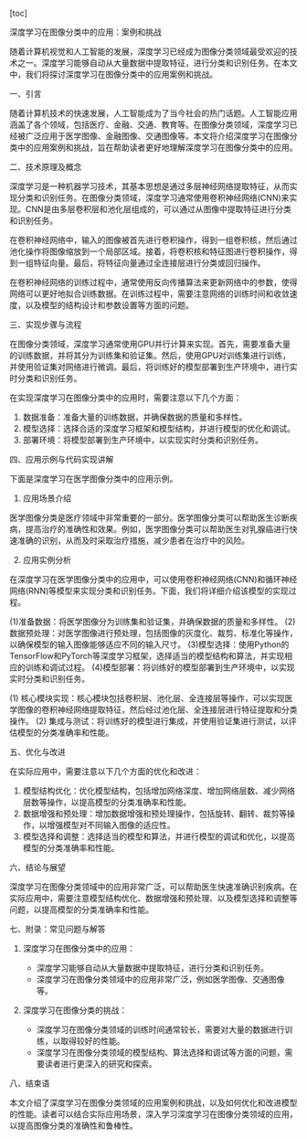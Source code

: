 
[toc]                    
                
                
深度学习在图像分类中的应用：案例和挑战

随着计算机视觉和人工智能的发展，深度学习已经成为图像分类领域最受欢迎的技术之一。深度学习能够自动从大量数据中提取特征，进行分类和识别任务。在本文中，我们将探讨深度学习在图像分类中的应用案例和挑战。

一、引言

随着计算机技术的快速发展，人工智能成为了当今社会的热门话题。人工智能应用涵盖了各个领域，包括医疗、金融、交通、教育等。在图像分类领域，深度学习已经被广泛应用于医学图像、金融图像、交通图像等。本文将介绍深度学习在图像分类中的应用案例和挑战，旨在帮助读者更好地理解深度学习在图像分类中的应用。

二、技术原理及概念

深度学习是一种机器学习技术，其基本思想是通过多层神经网络提取特征，从而实现分类和识别任务。在图像分类领域，深度学习通常使用卷积神经网络(CNN)来实现。CNN是由多层卷积层和池化层组成的，可以通过从图像中提取特征进行分类和识别任务。

在卷积神经网络中，输入的图像被首先进行卷积操作，得到一组卷积核，然后通过池化操作将图像缩放到一个局部区域。接着，将卷积核和特征图进行卷积操作，得到一组特征向量。最后，将特征向量通过全连接层进行分类或回归操作。

在卷积神经网络的训练过程中，通常使用反向传播算法来更新网络中的参数，使得网络可以更好地拟合训练数据。在训练过程中，需要注意网络的训练时间和收敛速度，以及模型的结构设计和参数设置等方面的问题。

三、实现步骤与流程

在图像分类领域，深度学习通常使用GPU并行计算来实现。首先，需要准备大量的训练数据，并将其分为训练集和验证集。然后，使用GPU对训练集进行训练，并使用验证集对网络进行微调。最后，将训练好的模型部署到生产环境中，进行实时分类和识别任务。

在实现深度学习在图像分类中的应用时，需要注意以下几个方面：

1. 数据准备：准备大量的训练数据，并确保数据的质量和多样性。
2. 模型选择：选择合适的深度学习框架和模型结构，并进行模型的优化和调试。
3. 部署环境：将模型部署到生产环境中，以实现实时分类和识别任务。

四、应用示例与代码实现讲解

下面是深度学习在医学图像分类中的应用示例。

1. 应用场景介绍

医学图像分类是医疗领域中非常重要的一部分。医学图像分类可以帮助医生诊断疾病，提高治疗的准确性和效果。例如，医学图像分类可以帮助医生对乳腺癌进行快速准确的识别，从而及时采取治疗措施，减少患者在治疗中的风险。

2. 应用实例分析

在深度学习在医学图像分类中的应用中，可以使用卷积神经网络(CNN)和循环神经网络(RNN)等模型来实现分类和识别任务。下面，我们将详细介绍该模型的实现过程。

(1)准备数据：将医学图像分为训练集和验证集，并确保数据的质量和多样性。
(2)数据预处理：对医学图像进行预处理，包括图像的灰度化、裁剪、标准化等操作，以确保模型的输入图像能够适应不同的输入尺寸。
(3)模型选择：使用Python的TensorFlow和PyTorch等深度学习框架，选择适当的模型结构和算法，并实现相应的训练和调试过程。
(4)模型部署：将训练好的模型部署到生产环境中，以实现实时分类和识别任务。

(1) 核心模块实现：核心模块包括卷积层、池化层、全连接层等操作，可以实现医学图像的卷积神经网络提取特征，然后经过池化层、全连接层进行特征提取和分类操作。
(2) 集成与测试：将训练好的模型进行集成，并使用验证集进行测试，以评估模型的分类准确率和性能。

五、优化与改进

在实际应用中，需要注意以下几个方面的优化和改进：

1. 模型结构优化：优化模型结构，包括增加网络深度、增加网络层数、减少网络层数等操作，以提高模型的分类准确率和性能。
2. 数据增强和预处理：增加数据增强和预处理操作，包括旋转、翻转、裁剪等操作，以增强模型对不同输入图像的适应性。
3. 模型选择和调整：选择适当的模型和算法，并进行模型的调试和优化，以提高模型的分类准确率和性能。

六、结论与展望

深度学习在图像分类领域中的应用非常广泛，可以帮助医生快速准确识别疾病。在实际应用中，需要注意模型结构优化、数据增强和预处理、以及模型选择和调整等问题，以提高模型的分类准确率和性能。

七、附录：常见问题与解答

1. 深度学习在图像分类中的应用：
   - 深度学习能够自动从大量数据中提取特征，进行分类和识别任务。
   - 深度学习在图像分类领域中的应用非常广泛，例如医学图像、交通图像等。

2. 深度学习在图像分类的挑战：
   - 深度学习在图像分类领域的训练时间通常较长，需要对大量的数据进行训练，以取得较好的性能。
   - 深度学习在图像分类领域的模型结构、算法选择和调试等方面的问题，需要读者进行更深入的研究和探索。

八、结束语

本文介绍了深度学习在图像分类领域的应用案例和挑战，以及如何优化和改进模型的性能。读者可以结合实际应用场景，深入学习深度学习在图像分类领域的应用，以提高图像分类的准确性和鲁棒性。

